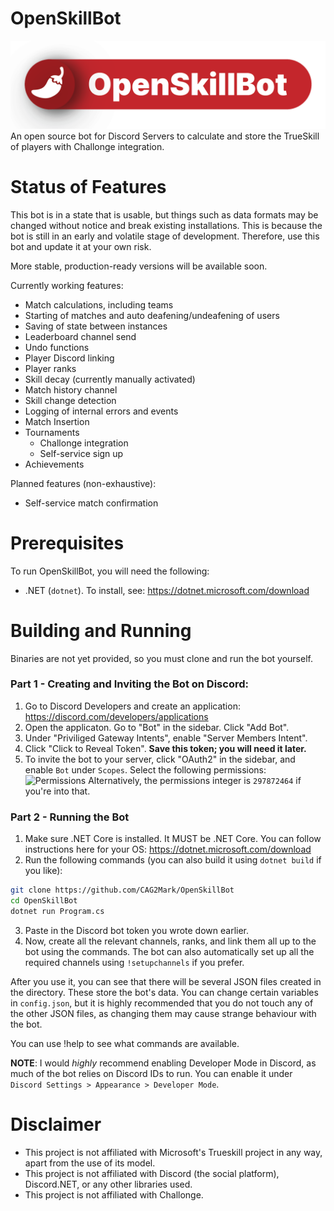 # OpenSkillBot
![OpenSkillBot Logo](https://raw.githubusercontent.com/CAG2Mark/OpenSkillBot/master/osb.png)
An open source bot for Discord Servers to calculate and store the TrueSkill of players with Challonge integration.

# Status of Features
This bot is in a state that is usable, but things such as data formats may be changed without notice and break existing installations. This is because the bot is still in an early and volatile stage of development. Therefore, use this bot and update it at your own risk.

More stable, production-ready versions will be available soon.

Currently working features:
* Match calculations, including teams
* Starting of matches and auto deafening/undeafening of users
* Saving of state between instances
* Leaderboard channel send
* Undo functions
* Player Discord linking
* Player ranks
* Skill decay (currently manually activated)
* Match history channel
* Skill change detection
* Logging of internal errors and events
* Match Insertion
* Tournaments
  * Challonge integration
  * Self-service sign up
* Achievements

Planned features (non-exhaustive):
* Self-service match confirmation

# Prerequisites
To run OpenSkillBot, you will need the following:
* .NET (`dotnet`). To install, see: https://dotnet.microsoft.com/download
 
# Building and Running
Binaries are not yet provided, so you must clone and run the bot yourself.
### Part 1 - Creating and Inviting the Bot on Discord:
1. Go to Discord Developers and create an application: https://discord.com/developers/applications
2. Open the applicaton. Go to "Bot" in the sidebar. Click "Add Bot".
3. Under "Priviliged Gateway Intents", enable "Server Members Intent".
4. Click "Click to Reveal Token". **Save this token; you will need it later.**
5. To invite the bot to your server, click "OAuth2" in the sidebar, and enable `Bot` under `Scopes`. Select the following permissions:
![Permissions](https://i.imgur.com/KZwNSdN.png) Alternatively, the permissions integer is `297872464` if you're into that.
### Part 2 - Running the Bot
1. Make sure .NET Core is installed. It MUST be .NET Core. You can follow instructions here for your OS: https://dotnet.microsoft.com/download
2. Run the following commands (you can also build it using `dotnet build` if you like):
```bash
git clone https://github.com/CAG2Mark/OpenSkillBot
cd OpenSkillBot
dotnet run Program.cs
```
3. Paste in the Discord bot token you wrote down earlier.
4. Now, create all the relevant channels, ranks, and link them all up to the bot using the commands. The bot can also automatically set up all the required channels using `!setupchannels` if you prefer. 

After you use it, you can see that there will be several JSON files created in the directory. These store the bot's data. You can change certain variables in `config.json`, but it is highly recommended that you do not touch any of the other JSON files, as changing them may cause strange behaviour with the bot.

You can use !help to see what commands are available.

**NOTE**: I would *highly* recommend enabling Developer Mode in Discord, as much of the bot relies on Discord IDs to run. You can enable it under `Discord Settings > Appearance > Developer Mode`.
 
# Disclaimer

* This project is not affiliated with Microsoft's Trueskill project in any way, apart from the use of its model.
* This project is not affiliated with Discord (the social platform), Discord.NET, or any other libraries used.
* This project is not affiliated with Challonge.
